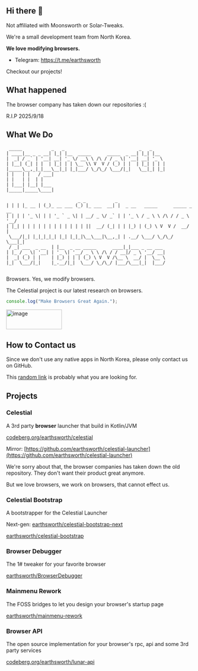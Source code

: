 ## Hi there 👋

Not affiliated with Moonsworth or Solar-Tweaks.

We're a small development team from North Korea.

**We love modifying browsers.**

- Telegram: https://t.me/earthsworth

Checkout our projects!

## What happened

The browser company has taken down our repositories :(

R.I.P 2025/9/18

## What We Do

```
 _____           _   _                            _   _                            
| ____|__ _ _ __| |_| |__  _____      _____  _ __| |_| |__
|  _| / _` | '__| __| '_ \/ __\ \ /\ / / _ \| '__| __| '_ \
| |__| (_| | |  | |_| | | \__ \\ V  V / (_) | |  | |_| | | |
|_____\__,_|_|___\__|_| |_|___/ \_/\_/ \___/|_|   \__|_| |_|
| |   | |   / ___|
| |   | |  | |
| |___| |__| |___
|_____|_____\____|

                           _ _           _
| | | |_ __ | (_)_ __ ___ (_) |_ ___  __| |  _ __   _____      _____ _ __ 
| | | | '_ \| | | '_ ` _ \| | __/ _ \/ _` | | '_ \ / _ \ \ /\ / / _ \ '__/
| |_| | | | | | | | | | | | | ||  __/ (_| | | |_) | (_) \ V  V /  __/ |
 \___/|_| |_|_|_|_| |_| |_|_|\__\___|\__,_| | .__/ \___/ \_/\_/ \___|_|
 / _| ___  _ __  | |__  _ __ _____      ____|_|___ _ __ ___ 
| |_ / _ \| '__| | '_ \| '__/ _ \ \ /\ / / __|/ _ \ '__/ __|
|  _| (_) | |    | |_) | | | (_) \ V  V /\__ \  __/ |  \__ \ 
|_|  \___/|_|    |_.__/|_|  \___/ \_/\_/ |___/\___|_|  |___/
                                                                                                                                 
```

Browsers. Yes, we modify browsers.

The Celestial project is our latest research on browsers.

```typescript
console.log("Make Browsers Great Again.");
```

[<img width="150" height="53" alt="image" src="https://github.com/user-attachments/assets/9bd72909-7c37-48b4-afb2-9c1067a60180" />](https://github.com/github/dmca/blob/master/2025/04/2025-04-28-moonsworth.md)

## How to Contact us

Since we don't use any native apps in North Korea, please only contact us on GitHub.

This [random link](https://discord.lunarclient.top) is probably what you are looking for.

## Projects

### Celestial

A 3rd party **browser** launcher that build in Kotlin/JVM

[codeberg.org/earthsworth/celestial](https://codeberg.org/earthsworth/celestial)

Mirror: [https://github.com/earthsworth/celestial-launcher](https://github.com/earthsworth/celestial-launcher)

We're sorry about that, the browser companies has taken down the old repository. They don't want their product great anymore.

But we love browsers, we work on browsers, that cannot effect us.

### Celestial Bootstrap

A bootstrapper for the Celestial Launcher

Next-gen: [earthsworth/celestial-bootstrap-next](https://github.com/earthsworth/celestial-bootstrap-next)

[earthsworth/celestial-bootstrap](https://github.com/earthsworth/celestial-bootstrap)

### Browser Debugger

The 1# tweaker for your favorite browser

[earthsworth/BrowserDebugger](https://github.com/earthsworth/BrowserDebugger)

### Mainmenu Rework

The FOSS bridges to let you design your browser's startup page

[earthsworth/mainmenu-rework](https://github.com/earthsworth/mainmenu-rework)

### Browser API

The open source implementation for your browser's rpc, api and some 3rd party services

[codeberg.org/earthsworth/lunar-api](https://codeberg.org/earthsworth/lunar-api)
